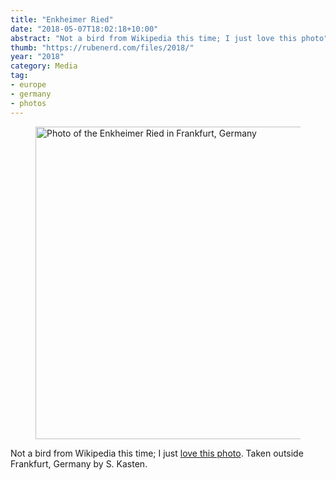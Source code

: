```yaml
---
title: "Enkheimer Ried"
date: "2018-05-07T18:02:18+10:00"
abstract: "Not a bird from Wikipedia this time; I just love this photo"
thumb: "https://rubenerd.com/files/2018/"
year: "2018"
category: Media
tag:
- europe
- germany
- photos
---
```

<figure><p><img src="https://rubenerd.com/files/2018/Enkheimer_Ried@1x.jpg" srcset="https://rubenerd.com/files/2018/Enkheimer_Ried@1x.jpg 1x, https://rubenerd.com/files/2018/Enkheimer_Ried@2x.jpg 2x" alt="Photo of the Enkheimer Ried in Frankfurt, Germany" style="width:500px" /></p></figure>

Not a bird from Wikipedia this time; I just [love this photo]. Taken outside Frankfurt, Germany by S. Kasten.

[love this photo]: https://en.wikipedia.org/wiki/File:Enkheimer_Ried.jpg

